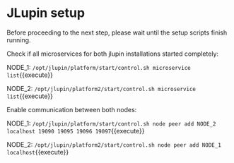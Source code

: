 # JLupin setup

Before proceeding to the next step, please wait until the setup scripts finish running.

Check if all microservices for both jlupin installations started completely:

NODE_1:
`/opt/jlupin/platform/start/control.sh microservice list`{{execute}}

NODE_2:
`/opt/jlupin/platform2/start/control.sh microservice list`{{execute}}

Enable communication between both nodes:

NODE_1:
`/opt/jlupin/platform/start/control.sh node peer add NODE_2 localhost 19090 19095 19096 19097`{{execute}}

NODE_2:
`/opt/jlupin/platform2/start/control.sh node peer add NODE_1 localhost`{{execute}}
